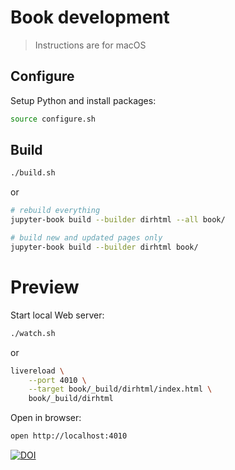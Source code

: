 # Book development

> Instructions are for macOS

## Configure

Setup Python and install packages:

```bash
source configure.sh
```

## Build

```bash
./build.sh
```

or

```bash
# rebuild everything
jupyter-book build --builder dirhtml --all book/

# build new and updated pages only
jupyter-book build --builder dirhtml book/
```

# Preview

Start local Web server:

```bash
./watch.sh
```

or

```bash
livereload \
    --port 4010 \
    --target book/_build/dirhtml/index.html \
    book/_build/dirhtml
```

Open in browser:

```bash
open http://localhost:4010
```
[![DOI](https://zenodo.org/badge/DOI/10.5281/zenodo.11155540.svg)](https://doi.org/10.5281/zenodo.ç)
